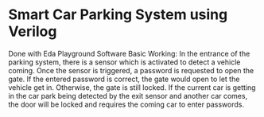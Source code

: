 # Smart Car Parking System using Verilog
Done with Eda Playground Software 
Basic Working: 
In the entrance of the parking system, there is a sensor which is activated to detect a vehicle coming. Once the sensor is triggered, a password is requested to open the gate. If the entered password is correct, the gate would open to let the vehicle get in. Otherwise, the gate is still locked. If the current car is getting in the car park being detected by the exit sensor and another car comes, the door will be locked and requires the coming car to enter passwords.
